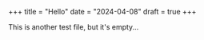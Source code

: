+++
title = "Hello"
date = "2024-04-08"
draft = true
+++

This is another test file, but it's empty...

